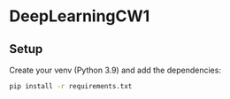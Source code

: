 # DeepLearningCW1

## Setup

Create your venv (Python 3.9) and add the dependencies:

```bash
pip install -r requirements.txt
```